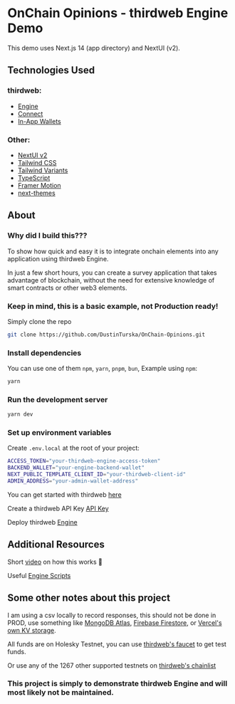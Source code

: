 # OnChain Opinions - thirdweb Engine Demo

This demo uses Next.js 14 (app directory) and NextUI (v2).

## Technologies Used


### thirdweb:
- [Engine](https://portal.thirdweb.com/engine)
- [Connect](https://portal.thirdweb.com/connect)
- [In-App Wallets](https://portal.thirdweb.com/connect/in-app-wallet/overview)

### Other:
- [NextUI v2](https://nextui.org/)
- [Tailwind CSS](https://tailwindcss.com/)
- [Tailwind Variants](https://tailwind-variants.org)
- [TypeScript](https://www.typescriptlang.org/)
- [Framer Motion](https://www.framer.com/motion/)
- [next-themes](https://github.com/pacocoursey/next-themes)

## About

### Why did I build this???

To show how quick and easy it is to integrate onchain elements into any application using thirdweb Engine. 

In just a few short hours, you can create a survey application that takes advantage of blockchain, without the need for extensive knowledge of smart contracts or other web3 elements.

### Keep in mind, this is a basic example, not Production ready!

Simply clone the repo

```bash
git clone https://github.com/DustinTurska/OnChain-Opinions.git
```

### Install dependencies

You can use one of them `npm`, `yarn`, `pnpm`, `bun`, Example using `npm`:

```bash
yarn
```

### Run the development server

```bash
yarn dev
```

### Set up environment variables

Create `.env.local` at the root of your project:

```bash
ACCESS_TOKEN="your-thirdweb-engine-access-token"
BACKEND_WALLET="your-engine-backend-wallet"
NEXT_PUBLIC_TEMPLATE_CLIENT_ID="your-thirdweb-client-id"
ADMIN_ADDRESS="your-admin-wallet-address"
```

You can get started with thirdweb [here](https://thirdweb.com/dashboard)

Create a thirdweb API Key [API Key](https://thirdweb.com/dashboard/settings/api-keys)

Deploy thirdweb [Engine](https://thirdweb.com/dashboard/engine/create)

## Additional Resources

Short [video](https://www.loom.com/share/aea2be6e991346bc9916a4e8e81532b4?sid=2bf0614f-bb0a-4f3b-b696-112f1920c747) on how this works 🥳

Useful [Engine Scripts](https://github.com/DustinTurska/thirdweb-Engine-Scripts)

## Some other notes about this project

I am using a csv locally to record responses, this should not be done in PROD, use something like [MongoDB Atlas](https://www.mongodb.com/lp/cloud/atlas/try4?utm_source=google&utm_campaign=search_gs_pl_evergreen_atlas_core-high-int_prosp-brand_gic-null_amers-us_ps-all_desktop_eng_lead&utm_term=mongodb%20atlas&utm_medium=cpc_paid_search&utm_ad=e&utm_ad_campaign_id=19609124046&adgroup=145188748043&cq_cmp=19609124046&gad_source=1&gclid=CjwKCAjw0t63BhAUEiwA5xP54dTzkXSDfQDdHK1V7WzPyGC51fiDCe0sKybeMqdA16Hh_wfkib14JRoCUW0QAvD_BwE), [Firebase Firestore](https://firebase.google.com/docs/firestore), or [Vercel's own KV storage](https://vercel.com/docs/storage/vercel-kv).

All funds are on Holesky Testnet, you can use [thirdweb's faucet](https://thirdweb.com/holesky) to get test funds. 

Or use any of the 1267 other supported testnets on [thirdweb's chainlist](https://thirdweb.com/chainlist/testnets)

### This project is simply to demonstrate thirdweb Engine and will most likely not be maintained.

